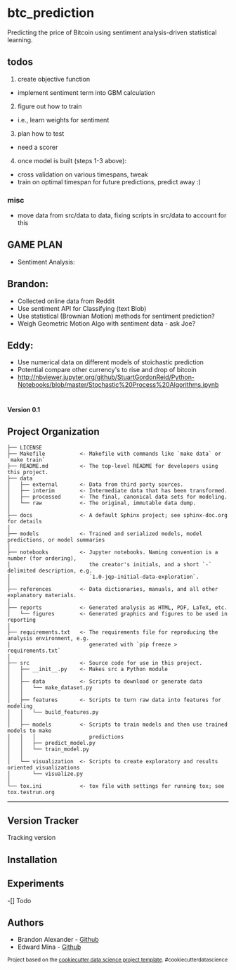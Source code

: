 btc_prediction
==============================

Predicting the price of Bitcoin using sentiment analysis-driven statistical learning.

## todos
1. create objective function
  * implement sentiment term into GBM calculation
2. figure out how to train
  * i.e., learn weights for sentiment
3. plan how to test
  * need a scorer
4. once model is built (steps 1-3 above):
  * cross validation on various timespans, tweak
  * train on optimal timespan for future predictions, predict away :)
### misc
  * move data from src/data to data, fixing scripts in src/data to account for this
  
## GAME PLAN 
  * Sentiment Analysis: 
  ## Brandon: 
  * Collected online data from Reddit 
  * Use sentiment API for Classifying (text Blob) 
  * Use statistical (Brownian Motion) methods for sentiment prediction? 
  * Weigh Geometric Motion Algo with sentiment data - ask Joe?
  
  ## Eddy: 
  * Use numerical data on different models of stoichastic prediction 
  * Potential compare other currency's to rise and drop of bitcoin
  * http://nbviewer.jupyter.org/github/StuartGordonReid/Python-Notebooks/blob/master/Stochastic%20Process%20Algorithms.ipynb
  
#
**Version 0.1**

Project Organization
------------

    ├── LICENSE
    ├── Makefile           <- Makefile with commands like `make data` or `make train`
    ├── README.md          <- The top-level README for developers using this project.
    ├── data
    │   ├── external       <- Data from third party sources.
    │   ├── interim        <- Intermediate data that has been transformed.
    │   ├── processed      <- The final, canonical data sets for modeling.
    │   └── raw            <- The original, immutable data dump.
    │
    ├── docs               <- A default Sphinx project; see sphinx-doc.org for details
    │
    ├── models             <- Trained and serialized models, model predictions, or model summaries
    │
    ├── notebooks          <- Jupyter notebooks. Naming convention is a number (for ordering),
    │                         the creator's initials, and a short `-` delimited description, e.g.
    │                         `1.0-jqp-initial-data-exploration`.
    │
    ├── references         <- Data dictionaries, manuals, and all other explanatory materials.
    │
    ├── reports            <- Generated analysis as HTML, PDF, LaTeX, etc.
    │   └── figures        <- Generated graphics and figures to be used in reporting
    │
    ├── requirements.txt   <- The requirements file for reproducing the analysis environment, e.g.
    │                         generated with `pip freeze > requirements.txt`
    │
    ├── src                <- Source code for use in this project.
    │   ├── __init__.py    <- Makes src a Python module
    │   │
    │   ├── data           <- Scripts to download or generate data
    │   │   └── make_dataset.py
    │   │
    │   ├── features       <- Scripts to turn raw data into features for modeling
    │   │   └── build_features.py
    │   │
    │   ├── models         <- Scripts to train models and then use trained models to make
    │   │   │                 predictions
    │   │   ├── predict_model.py
    │   │   └── train_model.py
    │   │
    │   └── visualization  <- Scripts to create exploratory and results oriented visualizations
    │       └── visualize.py
    │
    └── tox.ini            <- tox file with settings for running tox; see tox.testrun.org


--------

Version Tracker
----------
Tracking version

## Installation

## Experiments
-[] Todo

## Authors
* Brandon Alexander - [Github](https://github.com/brandonmalexander)
* Edward Mina - [Github]()

<p><small>Project based on the <a target="_blank" href="https://drivendata.github.io/cookiecutter-data-science/">cookiecutter data science project template</a>. #cookiecutterdatascience</small></p>
